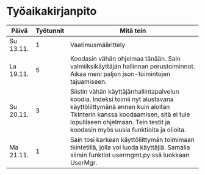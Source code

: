 # Työaikakirjanpito
|Päivä|Työtunnit|Mitä tein|
|---|---|---|
|Su 13.11.|1|Vaatimusmäärittely|
|La 19.11.|5|Koodasin vähän ohjelmaa tänään. Sain valmiiksikäyttäjän hallinnan perustoiminnot. Aikaa meni paljon json-toimintojen tajuamiseen.|
|Su 20.11.|3|Siistin vähän käyttäjänhallintapalvelun koodia. Indeksi toimii nyt alustavana käyttöliittymänä ennen kuin aloitan TkInterin kanssa koodaamisen, sitä ei tule lopulliseen ohjelmaan. Tein testit ja koodasin myös uusia funktioita ja olioita.|
|Ma 21.11.|1|Sain tosi karkean käyttöliittymän toimimaan tkintetillä, jolla voi luoda käyttäjiä. Samalla siirsin funktiot usermgmt.py:ssä luokkaan UserMgr.|